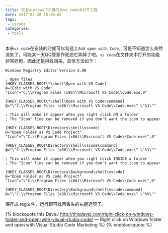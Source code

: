 ```yaml
---
title: 恢复windows下右键的从vs code中打开工程
date: 2017-02-28 15:36:02
tags:
 - vscode
categories:
 - tools
---
```


本来`vs code`在安装的时候可以勾选上`Add open with Code`，可是不知道怎么突然消失了，可能某一天QQ管家作死把它弄掉了吧。`vs code`在文件夹中打开的功能非常好用，因此还是得找回来。具体方法如下：

```reg
Windows Registry Editor Version 5.00

; Open files
[HKEY_CLASSES_ROOT\*\shell\Open with VS Code]
@="Edit with VS Code"
"Icon"="C:\\Program Files (x86)\\Microsoft VS Code\\Code.exe,0"

[HKEY_CLASSES_ROOT\*\shell\Open with VS Code\command]
@="\"C:\\Program Files (x86)\\Microsoft VS Code\\Code.exe\" \"%1\""

; This will make it appear when you right click ON a folder
; The "Icon" line can be removed if you don't want the icon to appear

[HKEY_CLASSES_ROOT\Directory\shell\vscode]
@="Open Folder as VS Code Project"
"Icon"="\"C:\\Program Files (x86)\\Microsoft VS Code\\Code.exe\",0"

[HKEY_CLASSES_ROOT\Directory\shell\vscode\command]
@="\"C:\\Program Files (x86)\\Microsoft VS Code\\Code.exe\" \"%1\""

; This will make it appear when you right click INSIDE a folder
; The "Icon" line can be removed if you don't want the icon to appear

[HKEY_CLASSES_ROOT\Directory\Background\shell\vscode]
@="Open Folder as VS Code Project"
"Icon"="\"C:\\Program Files (x86)\\Microsoft VS Code\\Code.exe\",0"

[HKEY_CLASSES_ROOT\Directory\Background\shell\vscode\command]
@="\"C:\\Program Files (x86)\\Microsoft VS Code\\Code.exe\" \"%V\""
```

保存成.reg文件，运行即可找回丢失的右键选项了。

{% blockquote this DaveJ http://thisdavej.com/right-click-on-windows-folder-and-open-with-visual-studio-code/ — Right click on Windows folder and open with Visual Studio Code Marketing %}
{% endblockquote %}